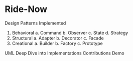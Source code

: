 # Ride-Now

Design Patterns Implemented
1. Behavioral	  a. Command	b. Observer	c. State	d. Strategy
2. Structural	  a. Adapter	b. Decorator c. Facade
3. Creational   a. Builder b. Factory c. Prototype

UML
Deep Dive into Implementations
Contributions
Demo

